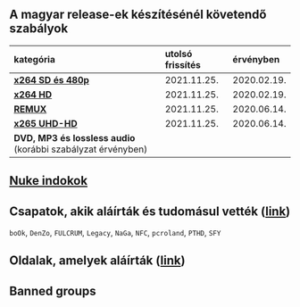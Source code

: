 ## A magyar release-ek készítésénél követendő szabályok
| kategória                                                     | utolsó frissítés | érvényben         |
| :-                                                            | :-               | :-                |
| [**x264 SD és 480p**](series-and-movies-x264-sd-and-480p.md)  | 2021.11.25.      | 2020.02.19.       |
| [**x264 HD**](series-and-movies-x264-hd.md)                   | 2021.11.25.      | 2020.02.19.       |
| [**REMUX**](series-and-movies-remux.md)                       | 2021.11.25.      | 2020.06.14.       |
| [**x265 UHD-HD**](series-and-movies-x265-hd-uhd.md)           | 2021.11.25.      | 2020.06.14.       |
| **DVD, MP3 és lossless audio** (korábbi szabályzat érvényben) |                  |                   |

## [**Nuke indokok**](nuke-reasons.md)

## Csapatok, akik aláírták és tudomásul vették ([link](https://github.com/encoding-hun/rules-and-standards/issues/14))
`boOk`, `DenZo`, `FULCRUM`, `Legacy`, `NaGa`, `NFC`, `pcroland`, `PTHD`, `SFY`

## Oldalak, amelyek aláírták ([link](https://github.com/encoding-hun/rules-and-standards/issues/18))

## Banned groups
